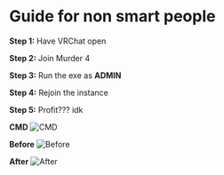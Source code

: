 # Guide for non smart people

**Step 1:** Have VRChat open  

**Step 2:** Join Murder 4  

**Step 3:** Run the exe as **ADMIN**  

**Step 4:** Rejoin the instance  

**Step 5:** Profit??? idk  


**CMD**
![CMD](https://files.catbox.moe/4cnc7k.png)

**Before**
![Before](https://files.catbox.moe/9fdhju.png)

**After**
![After](https://files.catbox.moe/l84crn.png)
